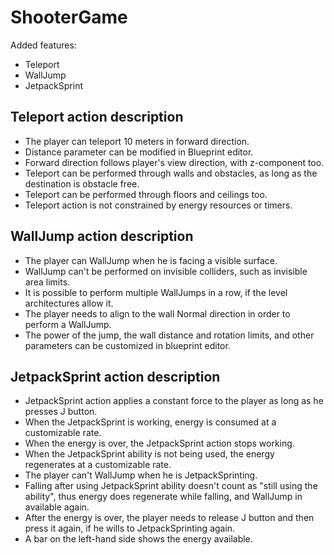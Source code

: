 # ShooterGame

Added features:
- Teleport
- WallJump
- JetpackSprint

## Teleport action description
- The player can teleport 10 meters in forward direction.
- Distance parameter can be modified in Blueprint editor.
- Forward direction follows player's view direction, with z-component too.
- Teleport can be performed through walls and obstacles, as long as the destination is obstacle free.
- Teleport can be performed through floors and ceilings too.
- Teleport action is not constrained by energy resources or timers.

## WallJump action description
- The player can WallJump when he is facing a visible surface.
- WallJump can't be performed on invisible colliders, such as invisible area limits.
- It is possible to perform multiple WallJumps in a row, if the level architectures allow it.
- The player needs to align to the wall Normal direction in order to perform a WallJump.
- The power of the jump, the wall distance and rotation limits, and other parameters can be customized in blueprint editor.

## JetpackSprint action description
- JetpackSprint action applies a constant force to the player as long as he presses J button.
- When the JetpackSprint is working, energy is consumed at a customizable rate.
- When the energy is over, the JetpackSprint action stops working.
- When the JetpackSprint ability is not being used, the energy regenerates at a customizable rate.
- The player can't WallJump when he is JetpackSprinting.
- Falling after using JetpackSprint ability doesn't count as "still using the ability", thus energy does regenerate while falling, and WallJump in available again.
- After the energy is over, the player needs to release J button and then press it again, if he wills to JetpackSprinting again.
- A bar on the left-hand side shows the energy available.
